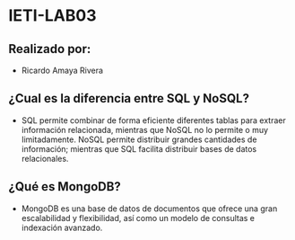# IETI-LAB03

## Realizado por:
* Ricardo Amaya Rivera 

## ¿Cual es la diferencia entre SQL y NoSQL?

* SQL permite combinar de forma eficiente diferentes tablas para extraer información relacionada, mientras que NoSQL no lo permite o muy limitadamente. NoSQL permite distribuir grandes cantidades de información; mientras que SQL facilita distribuir bases de datos relacionales.

## ¿Qué es MongoDB?

* MongoDB es una base de datos de documentos que ofrece una gran escalabilidad y flexibilidad, así como un modelo de consultas e indexación avanzado.


